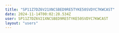 ```yaml
---
title: "SP11Z7DZ6V21XNCSBED9RE5TYKE50SVDYC7KWCAST"
date: 2024-11-14T00:02:28.534Z
user: SP11Z7DZ6V21XNCSBED9RE5TYKE50SVDYC7KWCAST
layout: "users"
---
```

    